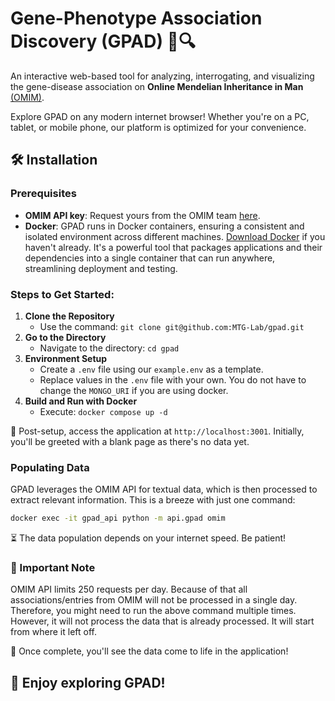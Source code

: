 # Gene-Phenotype Association Discovery (GPAD) 🧬🔍
An interactive web-based tool for analyzing, interrogating, and visualizing the gene-disease association on **Online Mendelian Inheritance in Man** [(OMIM)](https://www.ncbi.nlm.nih.gov/omim).

Explore GPAD on any modern internet browser! Whether you're on a PC, tablet, or mobile phone, our platform is optimized for your convenience.

## 🛠 Installation

### Prerequisites
- **OMIM API key**: Request yours from the OMIM team [here](https://www.omim.org/api).
- **Docker**: GPAD runs in Docker containers, ensuring a consistent and isolated environment across different machines. [Download Docker](https://www.docker.com/get-started) if you haven't already. It's a powerful tool that packages applications and their dependencies into a single container that can run anywhere, streamlining deployment and testing.


### Steps to Get Started:
1. **Clone the Repository**
   - Use the command: `git clone git@github.com:MTG-Lab/gpad.git`
2. **Go to the Directory**
   - Navigate to the directory: `cd gpad`
2. **Environment Setup**
   - Create a `.env` file using our `example.env` as a template.
   - Replace values in the `.env` file with your own. You do not have to change the `MONGO_URI` if you are using docker.
3. **Build and Run with Docker**
   - Execute: `docker compose up -d`

🚀 Post-setup, access the application at `http://localhost:3001`. Initially, you'll be greeted with a blank page as there's no data yet.

### Populating Data
GPAD leverages the OMIM API for textual data, which is then processed to extract relevant information. This is a breeze with just one command: 
```bash
docker exec -it gpad_api python -m api.gpad omim
```
⏳ The data population depends on your internet speed. Be patient!

### 📌 Important Note
OMIM API limits 250 requests per day. Because of that all associations/entries from OMIM will not be processed in a single day. Therefore, you might need to run the above command multiple times. However, it will not process the data that is already processed. It will start from where it left off.

🔎 Once complete, you'll see the data come to life in the application!

## 🌟 Enjoy exploring GPAD!

